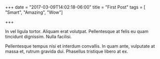 +++
date = "2017-03-09T14:02:18-06:00"
title = "First Post"
tags = [ "Smart", "Amazing", "Wow"]

+++

In vel ligula tortor. Aliquam erat volutpat.
Pellentesque at felis eu quam tincidunt dignissim.
Nulla facilisi.

Pellentesque tempus nisi et interdum convallis.
In quam ante, vulputate at massa et, rutrum
gravida dui. Phasellus tristique libero at ex.
